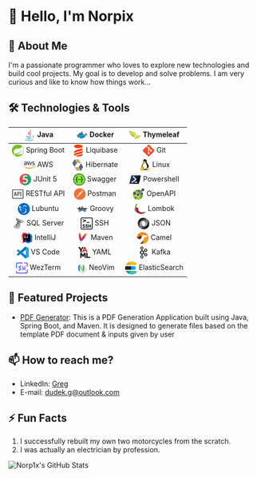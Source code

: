 # 👋 Hello, I'm Norpix

## 🚀 About Me
I'm a passionate programmer who loves to explore new technologies and build cool projects. My goal is to develop and solve problems.
I am very curious and like to know how things work...

## 🛠️ Technologies & Tools

|       <img align="center" width="24" src="Java.png"/> Java        |    <img width="24" align="center" src="Docker.png"/> Docker     |  <img align="center" width="24" src="thymeleaf.png"/> Thymeleaf             |
|:-----------------------------------------------------------------:|:---------------------------------------------------------------:|:----------------------------------------------------------------:           |
|   <img align="center" width="24" src="Spring.png"/> Spring Boot   | <img align="center" width="24" src="Liquibase.png"/> Liquibase  |        <img width="24" align="center" src="Git.png"/> Git                   |
|        <img align="center" width="24" src="AWS.png"/> AWS         | <img align="center" width="24" src="Hibernate.png"/> Hibernate  |      <img width="24" align="center" src="Linux.png"/> Linux                 |
|     <img align="center" src="JUnit.png" width="24" /> JUnit 5     |   <img align="center" width="24" src="Swagger.png"/> Swagger    | <img width="24" align="center" src="Powershell.png"/> Powershell            |
|    <img align="center" width="24" src="api.png"/> RESTful API     |   <img align="center" width="24" src="Postman.png"/> Postman    |    <img width="24" align="center" src="OpenAPI.png"/> OpenAPI               |
|  <img width="24" align="center" src="Lubuntu.png"/>  Lubuntu      | <img width="24" align="center" src="Apache Groovy.png"/> Groovy |  <img width="24" align="center" src="lombok.png"/> Lombok                   |
|  <img align="center" width="24" src="SQLServer.png"/> SQL Server  |     <img align="center" width="24" src="ssh (1).png"/> SSH      |       <img width="24" align="center" src="JSON.png"/> JSON                  |
| <img width="24" align="center" src="IntelliJ IDEA.png"/> IntelliJ |    <img align="center" width="24" src="Maven.png"/> Maven       |  <img width="24" align="center" src="Apache-Camel.png"/> Camel              |
|    <img width="24" align="center" src="VScode.png"/>  VS Code     |      <img align="center" width="24" src="YAML.png"/> YAML       |  <img width="24" align="center" src="Apache Kafka.png"/> Kafka              |
|    <img width="24" align="center" src="wezterm.svg"/>  WezTerm    |      <img align="center" width="24" src="neovim.svg"/> NeoVim   |<img align="center" width="24" src="elasticsearch.svg"/> ElasticSearch       |


## 🔭 Featured Projects
- [PDF Generator](https://github.com/Norp1x/GeneratorPDF): This is a PDF Generation Application built using Java, Spring Boot, and Maven. It is designed to generate files based on the template PDF document & inputs given by user
  
## 📫 How to reach me?
- LinkedIn: [Greg](https://www.linkedin.com/in/greg-dudek)
- E-mail: dudek.g@outlook.com

## ⚡ Fun Facts
1. I successfully rebuilt my own two motorcycles from the scratch.
2. I was actually an electrician by profession.

![Norp1x's GitHub Stats](https://github-readme-stats.vercel.app/api?username=norp1x&show_icons=true)
